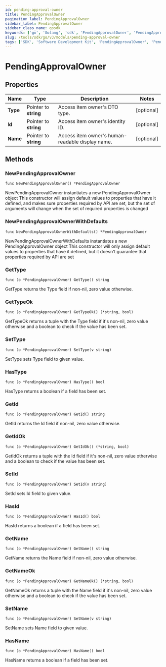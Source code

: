 ```yaml
---
id: pending-approval-owner
title: PendingApprovalOwner
pagination_label: PendingApprovalOwner
sidebar_label: PendingApprovalOwner
sidebar_class_name: gosdk
keywords: ['go', 'Golang', 'sdk', 'PendingApprovalOwner', 'PendingApprovalOwner'] 
slug: /tools/sdk/go/v3/models/pending-approval-owner
tags: ['SDK', 'Software Development Kit', 'PendingApprovalOwner', 'PendingApprovalOwner']
---
```


# PendingApprovalOwner

## Properties

Name | Type | Description | Notes
------------ | ------------- | ------------- | -------------
**Type** | Pointer to **string** | Access item owner's DTO type. | [optional] 
**Id** | Pointer to **string** | Access item owner's identity ID. | [optional] 
**Name** | Pointer to **string** | Access item owner's human-readable display name. | [optional] 

## Methods

### NewPendingApprovalOwner

`func NewPendingApprovalOwner() *PendingApprovalOwner`

NewPendingApprovalOwner instantiates a new PendingApprovalOwner object
This constructor will assign default values to properties that have it defined,
and makes sure properties required by API are set, but the set of arguments
will change when the set of required properties is changed

### NewPendingApprovalOwnerWithDefaults

`func NewPendingApprovalOwnerWithDefaults() *PendingApprovalOwner`

NewPendingApprovalOwnerWithDefaults instantiates a new PendingApprovalOwner object
This constructor will only assign default values to properties that have it defined,
but it doesn't guarantee that properties required by API are set

### GetType

`func (o *PendingApprovalOwner) GetType() string`

GetType returns the Type field if non-nil, zero value otherwise.

### GetTypeOk

`func (o *PendingApprovalOwner) GetTypeOk() (*string, bool)`

GetTypeOk returns a tuple with the Type field if it's non-nil, zero value otherwise
and a boolean to check if the value has been set.

### SetType

`func (o *PendingApprovalOwner) SetType(v string)`

SetType sets Type field to given value.

### HasType

`func (o *PendingApprovalOwner) HasType() bool`

HasType returns a boolean if a field has been set.

### GetId

`func (o *PendingApprovalOwner) GetId() string`

GetId returns the Id field if non-nil, zero value otherwise.

### GetIdOk

`func (o *PendingApprovalOwner) GetIdOk() (*string, bool)`

GetIdOk returns a tuple with the Id field if it's non-nil, zero value otherwise
and a boolean to check if the value has been set.

### SetId

`func (o *PendingApprovalOwner) SetId(v string)`

SetId sets Id field to given value.

### HasId

`func (o *PendingApprovalOwner) HasId() bool`

HasId returns a boolean if a field has been set.

### GetName

`func (o *PendingApprovalOwner) GetName() string`

GetName returns the Name field if non-nil, zero value otherwise.

### GetNameOk

`func (o *PendingApprovalOwner) GetNameOk() (*string, bool)`

GetNameOk returns a tuple with the Name field if it's non-nil, zero value otherwise
and a boolean to check if the value has been set.

### SetName

`func (o *PendingApprovalOwner) SetName(v string)`

SetName sets Name field to given value.

### HasName

`func (o *PendingApprovalOwner) HasName() bool`

HasName returns a boolean if a field has been set.


